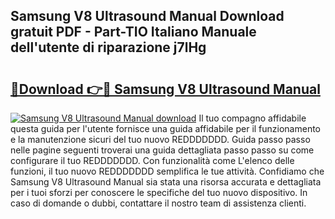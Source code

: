 ## Samsung V8 Ultrasound Manual Download gratuit PDF - Part-TIO Italiano Manuale dell'utente di riparazione j7lHg

# <h2><a href="http://dfevg68.blite.top/?on=Samsung+V8+Ultrasound+Manual">🔗Download 👉🔴 Samsung V8 Ultrasound Manual</a></h2>

[![Samsung V8 Ultrasound Manual download](https://i.imgur.com/lujVjoI.png)](http://dfevg68.blite.top/?on=Samsung+V8+Ultrasound+Manual)
Il tuo compagno affidabile questa guida per l'utente fornisce una guida affidabile per il funzionamento e la manutenzione sicuri del tuo nuovo REDDDDDDD. Guida passo passo nelle pagine seguenti troverai una guida dettagliata passo passo su come configurare il tuo REDDDDDDD. Con funzionalità come L'elenco delle funzioni, il tuo nuovo REDDDDDDD semplifica le tue attività. Confidiamo che Samsung V8 Ultrasound Manual sia stata una risorsa accurata e dettagliata per i tuoi sforzi per conoscere le specifiche del tuo nuovo dispositivo. In caso di domande o dubbi, contattare il nostro team di assistenza clienti.
